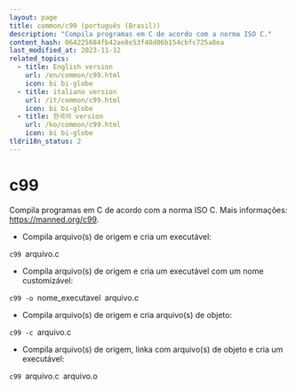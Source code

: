 ```yaml
---
layout: page
title: common/c99 (português (Brasil))
description: "Compila programas em C de acordo com a norma ISO C."
content_hash: 064225684fb42ae8e53f40d06b154cbfc725a8ea
last_modified_at: 2023-11-12
related_topics:
  - title: English version
    url: /en/common/c99.html
    icon: bi bi-globe
  - title: italiano version
    url: /it/common/c99.html
    icon: bi bi-globe
  - title: 한국어 version
    url: /ko/common/c99.html
    icon: bi bi-globe
tldri18n_status: 2
---
```

# c99

Compila programas em C de acordo com a norma ISO C.
Mais informações: <https://manned.org/c99>.

- Compila arquivo(s) de origem e cria um executável:

`c99 `<span class="tldr-var badge badge-pill bg-dark-lm bg-white-dm text-white-lm text-dark-dm font-weight-bold">arquivo.c</span>

- Compila arquivo(s) de origem e cria um executável com um nome customizável:

`c99 -o `<span class="tldr-var badge badge-pill bg-dark-lm bg-white-dm text-white-lm text-dark-dm font-weight-bold">nome_executavel</span>` `<span class="tldr-var badge badge-pill bg-dark-lm bg-white-dm text-white-lm text-dark-dm font-weight-bold">arquivo.c</span>

- Compila arquivo(s) de origem e cria arquivo(s) de objeto:

`c99 -c `<span class="tldr-var badge badge-pill bg-dark-lm bg-white-dm text-white-lm text-dark-dm font-weight-bold">arquivo.c</span>

- Compila arquivo(s) de origem, linka com arquivo(s) de objeto e cria um executável:

`c99 `<span class="tldr-var badge badge-pill bg-dark-lm bg-white-dm text-white-lm text-dark-dm font-weight-bold">arquivo.c</span>` `<span class="tldr-var badge badge-pill bg-dark-lm bg-white-dm text-white-lm text-dark-dm font-weight-bold">arquivo.o</span>
